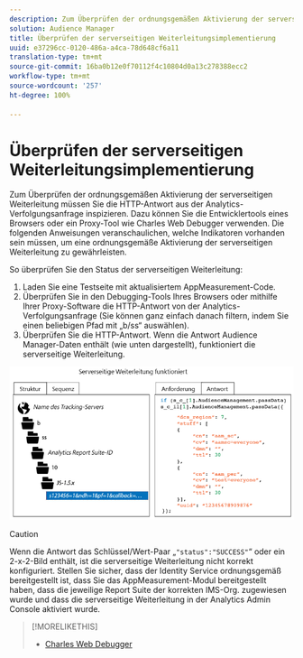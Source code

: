 ```yaml
---
description: Zum Überprüfen der ordnungsgemäßen Aktivierung der serverseitigen Weiterleitung müssen Sie die HTTP-Antwort aus der Analytics-Verfolgungsanfrage inspizieren. Dazu können Sie die Entwicklertools eines Browsers oder ein Proxy-Tool wie Charles Web Debugger verwenden. Die folgenden Anweisungen veranschaulichen, welche Indikatoren vorhanden sein müssen, um eine ordnungsgemäße Aktivierung der serverseitigen Weiterleitung zu gewährleisten.
solution: Audience Manager
title: Überprüfen der serverseitigen Weiterleitungsimplementierung
uuid: e37296cc-0120-486a-a4ca-78d648cf6a11
translation-type: tm+mt
source-git-commit: 16ba0b12e0f70112f4c10804d0a13c278388ecc2
workflow-type: tm+mt
source-wordcount: '257'
ht-degree: 100%

---
```



# Überprüfen der serverseitigen Weiterleitungsimplementierung

Zum Überprüfen der ordnungsgemäßen Aktivierung der serverseitigen Weiterleitung müssen Sie die HTTP-Antwort aus der Analytics-Verfolgungsanfrage inspizieren. Dazu können Sie die Entwicklertools eines Browsers oder ein Proxy-Tool wie Charles Web Debugger verwenden. Die folgenden Anweisungen veranschaulichen, welche Indikatoren vorhanden sein müssen, um eine ordnungsgemäße Aktivierung der serverseitigen Weiterleitung zu gewährleisten.

So überprüfen Sie den Status der serverseitigen Weiterleitung:

1. Laden Sie eine Testseite mit aktualisiertem AppMeasurement-Code.
1. Überprüfen Sie in den Debugging-Tools Ihres Browsers oder mithilfe Ihrer Proxy-Software die HTTP-Antwort von der Analytics-Verfolgungsanfrage (Sie können ganz einfach danach filtern, indem Sie einen beliebigen Pfad mit „b/ss“ auswählen).
1. Überprüfen Sie die HTTP-Antwort. Wenn die Antwort Audience Manager-Daten enthält (wie unten dargestellt), funktioniert die serverseitige Weiterleitung.

![](assets/ssf-succeed.png)

>[!CAUTION]
>
>Wenn die Antwort das Schlüssel/Wert-Paar „`"status":"SUCCESS"`“ oder ein 2-x-2-Bild enthält, ist die serverseitige Weiterleitung nicht korrekt konfiguriert. Stellen Sie sicher, dass der Identity Service ordnungsgemäß bereitgestellt ist, dass Sie das AppMeasurement-Modul bereitgestellt haben, dass die jeweilige Report Suite der korrekten IMS-Org. zugewiesen wurde und dass die serverseitige Weiterleitung in der Analytics Admin Console aktiviert wurde.

>[!MORELIKETHIS]
>
>* [Charles Web Debugger](https://www.charlesproxy.com/)

